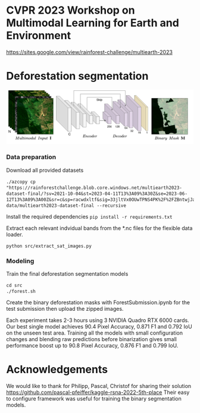 # CVPR 2023 Workshop on Multimodal Learning for Earth and Environment
https://sites.google.com/view/rainforest-challenge/multiearth-2023

# Deforestation segmentation

![Pipeline](figures_for_paper/earth-unetV3.png)

### Data preparation
Download all provided datasets

```
./azcopy cp "https://rainforestchallenge.blob.core.windows.net/multiearth2023-dataset-final/?sv=2021-10-04&st=2023-04-11T13%3A09%3A30Z&se=2023-06-12T13%3A09%3A00Z&sr=c&sp=racwdxltf&sig=33jltVx0OUwTPNS4PK%2F%2FZBntwjJaqAHdocj%2BpHRDp88%3D" data/multiearth2023-dataset-final --recursive
```
Install the required dependencies
`pip install -r requirements.txt`

Extract each relevant indvidual bands from the *.nc files for the flexible data loader.

```
python src/extract_sat_images.py
```

### Modeling
Train the final deforestation segmentation models

```
cd src
./forest.sh
```

Create the binary deforestation masks with ForestSubmission.ipynb for the test submission then upload the zipped images.

Each experiment takes 2-3 hours using 3 NVIDIA Quadro RTX 6000 cards. Our best single model achieves 90.4 Pixel Accuracy, 0.871 F1 and 0.792 IoU on the unseen test area. Training all the models with small configuration changes and blending raw predictions before binarization gives small performance boost up to 90.8 Pixel Accuracy, 0.876 F1 and 0.799 IoU.


# Acknowledgements
We would like to thank for Philipp, Pascal, Christof for sharing their solution https://github.com/pascal-pfeiffer/kaggle-rsna-2022-5th-place
Their easy to configure framework was useful for training the binary segmentation models.

